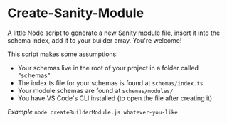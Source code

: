 # Create-Sanity-Module
A little Node script to generate a new Sanity module file, insert it into the schema index, add it to your builder array. You're welcome!

This script makes some assumptions:
- Your schemas live in the root of your project in a folder called "schemas"
- The index.ts file for your schemas is found at `schemas/index.ts`
- Your module schemas are found at `schemas/modules/`
- You have VS Code's CLI installed (to open the file after creating it)

*Example*
`node createBuilderModule.js whatever-you-like`
